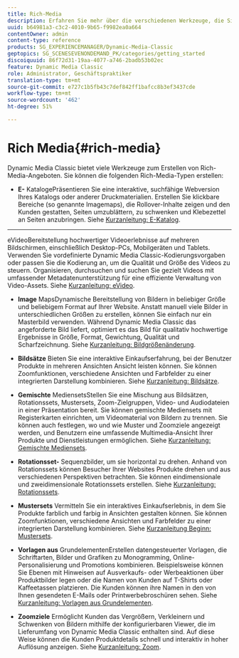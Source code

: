 ```yaml
---
title: Rich-Media
description: Erfahren Sie mehr über die verschiedenen Werkzeuge, die Sie in Dynamic Media Classic zum Erstellen von Rich-Media-Inhalten verwenden können.
uuid: b64981a3-c3c2-4010-9b65-f9982ea0a664
contentOwner: admin
content-type: reference
products: SG_EXPERIENCEMANAGER/Dynamic-Media-Classic
geptopics: SG_SCENESEVENONDEMAND_PK/categories/getting_started
discoiquuid: 86f72d31-19aa-4077-a746-2badb53b02ec
feature: Dynamic Media Classic
role: Administrator, Geschäftspraktiker
translation-type: tm+mt
source-git-commit: e727c1b5fb43c7def842ff1bafcc8b3ef3437cde
workflow-type: tm+mt
source-wordcount: '462'
ht-degree: 51%

---
```



# Rich Media{#rich-media}

Dynamic Media Classic bietet viele Werkzeuge zum Erstellen von Rich-Media-Angeboten. Sie können die folgenden Rich-Media-Typen erstellen:

* **E-**
KatalogePräsentieren Sie eine interaktive, suchfähige Webversion Ihres Katalogs oder anderer Druckmaterialien. Erstellen Sie klickbare Bereiche (so genannte Imagemaps), die Rollover-Inhalte zeigen und den Kunden gestatten, Seiten umzublättern, zu schwenken und Klebezettel an Seiten anzubringen. Siehe [Kurzanleitung: E-Katalog](/help/quick-start-ecatalog.md).

* ****
eVideoBereitstellung hochwertiger Videoerlebnisse auf mehreren Bildschirmen, einschließlich Desktop-PCs, Mobilgeräten und Tablets. Verwenden Sie vordefinierte Dynamic Media Classic-Kodierungsvorgaben oder passen Sie die Kodierung an, um die Qualität und Größe des Videos zu steuern. Organisieren, durchsuchen und suchen Sie gezielt Videos mit umfassender Metadatenunterstützung für eine effiziente Verwaltung von Video-Assets. Siehe [Kurzanleitung: eVideo](/help/quick-start-video.md).

* **Image**
MapsDynamische Bereitstellung von Bildern in beliebiger Größe und beliebigem Format auf Ihrer Website. Anstatt manuell viele Bilder in unterschiedlichen Größen zu erstellen, können Sie einfach nur ein Masterbild verwenden. Während Dynamic Media Classic das angeforderte Bild liefert, optimiert es das Bild für qualitativ hochwertige Ergebnisse in Größe, Format, Gewichtung, Qualität und Scharfzeichnung. Siehe [Kurzanleitung: Bildgrößenänderung](/help/quick-start-image-sizing.md).

* **Bildsätze**
Bieten Sie eine interaktive Einkaufserfahrung, bei der Benutzer Produkte in mehreren Ansichten Ansicht leisten können. Sie können Zoomfunktionen, verschiedene Ansichten und Farbfelder zu einer integrierten Darstellung kombinieren. Siehe [Kurzanleitung: Bildsätze](/help/quick-start-image-sets.md).

* **Gemischte**
MediensetsStellen Sie eine Mischung aus Bildsätzen, Rotationssets, Mustersets, Zoom-Zielgruppen, Video- und Audiodateien in einer Präsentation bereit. Sie können gemischte Mediensets mit Registerkarten einrichten, um Videomaterial von Bildern zu trennen. Sie können auch festlegen, wo und wie Muster und Zoomziele angezeigt werden, und Benutzern eine umfassende Multimedia-Ansicht Ihrer Produkte und Dienstleistungen ermöglichen. Siehe [Kurzanleitung: Gemischte Mediensets](/help/quick-start-mixed-media-sets.md).

* **Rotationsset-**
Sequenzbilder, um sie horizontal zu drehen. Anhand von Rotationssets können Besucher Ihrer Websites Produkte drehen und aus verschiedenen Perspektiven betrachten. Sie können eindimensionale und zweidimensionale Rotationssets erstellen. Siehe [Kurzanleitung: Rotationssets](/help/quick-start-spin-sets.md).

* **Mustersets**
Vermitteln Sie ein interaktives Einkaufserlebnis, in dem Sie Produkte farblich und farbig in Ansichten gestalten können. Sie können Zoomfunktionen, verschiedene Ansichten und Farbfelder zu einer integrierten Darstellung kombinieren. Siehe [Kurzanleitung Beginn: Mustersets](/help/quick-start-swatch-sets.md).

* **Vorlagen aus**
GrundelementenErstellen datengesteuerter Vorlagen, die Schriftarten, Bilder und Grafiken zu Monogramming, Online-Personalisierung und Promotions kombinieren. Beispielsweise können Sie Ebenen mit Hinweisen auf Ausverkaufs- oder Werbeaktionen über Produktbilder legen oder die Namen von Kunden auf T-Shirts oder Kaffeetassen platzieren. Die Kunden können ihre Namen in den von Ihnen gesendeten E-Mails oder Printwerbebroschüren sehen. Siehe [Kurzanleitung: Vorlagen aus Grundelementen](/help/quick-start-template-basics.md).

* **Zoomziele**
Ermöglicht Kunden das Vergrößern, Verkleinern und Schwenken von Bildern mithilfe der konfigurierbaren Viewer, die im Lieferumfang von Dynamic Media Classic enthalten sind. Auf diese Weise können die Kunden Produktdetails schnell und interaktiv in hoher Auflösung anzeigen. Siehe [Kurzanleitung: Zoom](/help/quick-start-zoom.md).
